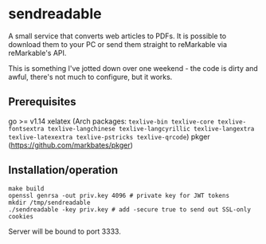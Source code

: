 # sendreadable

A small service that converts web articles to PDFs. It is possible to download them to your PC or send them straight to reMarkable via reMarkable's API.

This is something I've jotted down over one weekend - the code is dirty and awful, there's not much to configure, but it works.

## Prerequisites
go >= v1.14
xelatex (Arch packages: `texlive-bin texlive-core texlive-fontsextra texlive-langchinese texlive-langcyrillic texlive-langextra texlive-latexextra texlive-pstricks texlive-qrcode`)
pkger (https://github.com/markbates/pkger)

## Installation/operation
```
make build
openssl genrsa -out priv.key 4096 # private key for JWT tokens
mkdir /tmp/sendreadable
./sendreadable -key priv.key # add -secure true to send out SSL-only cookies
```
Server will be bound to port 3333.
